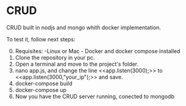 # CRUD
CRUD built in nodjs and mongo whith docker implementation.

To test it, follow next steps:

  0. Requisites:
    -Linux or Mac
    - Docker and docker compose installed
  1. Clone the repository in your pc.
  2. Open a terminal and move to the project's folder.
  3. nano app.js, and change the line <<app.listen(3000);>> to <<app.listen(3000,"your_ip");>> and save.
  4. docker-compose build
  5. docker-compose up
  6. Now you have the CRUD server running, conected to mongodb
